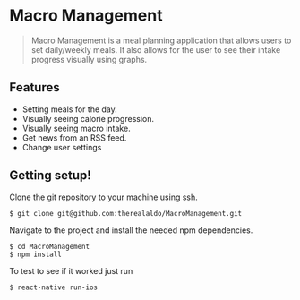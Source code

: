 # Macro Management

> Macro Management is a meal planning application that allows users to set daily/weekly meals. It
> also allows for the user to see their intake progress visually using graphs.  

## Features
* Setting meals for the day.
* Visually seeing calorie progression.
* Visually seeing macro intake.
* Get news from an RSS feed.
* Change user settings

## Getting setup!

Clone the git repository to your machine using ssh.
```
$ git clone git@github.com:therealaldo/MacroManagement.git
```

Navigate to the project and install the needed npm dependencies.
```
$ cd MacroManagement
$ npm install
```

To test to see if it worked just run

```
$ react-native run-ios
```
